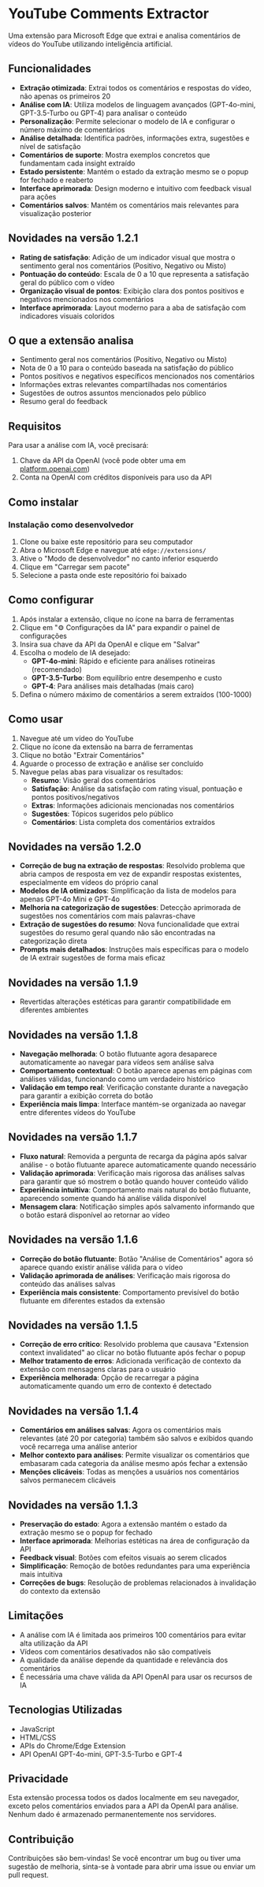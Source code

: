 # YouTube Comments Extractor

Uma extensão para Microsoft Edge que extrai e analisa comentários de vídeos do YouTube utilizando inteligência artificial.

## Funcionalidades

- **Extração otimizada**: Extrai todos os comentários e respostas do vídeo, não apenas os primeiros 20
- **Análise com IA**: Utiliza modelos de linguagem avançados (GPT-4o-mini, GPT-3.5-Turbo ou GPT-4) para analisar o conteúdo
- **Personalização**: Permite selecionar o modelo de IA e configurar o número máximo de comentários
- **Análise detalhada**: Identifica padrões, informações extra, sugestões e nível de satisfação
- **Comentários de suporte**: Mostra exemplos concretos que fundamentam cada insight extraído
- **Estado persistente**: Mantém o estado da extração mesmo se o popup for fechado e reaberto
- **Interface aprimorada**: Design moderno e intuitivo com feedback visual para ações
- **Comentários salvos**: Mantém os comentários mais relevantes para visualização posterior

## Novidades na versão 1.2.1

- **Rating de satisfação**: Adição de um indicador visual que mostra o sentimento geral nos comentários (Positivo, Negativo ou Misto)
- **Pontuação do conteúdo**: Escala de 0 a 10 que representa a satisfação geral do público com o vídeo
- **Organização visual de pontos**: Exibição clara dos pontos positivos e negativos mencionados nos comentários
- **Interface aprimorada**: Layout moderno para a aba de satisfação com indicadores visuais coloridos

## O que a extensão analisa

- Sentimento geral nos comentários (Positivo, Negativo ou Misto)
- Nota de 0 a 10 para o conteúdo baseada na satisfação do público
- Pontos positivos e negativos específicos mencionados nos comentários
- Informações extras relevantes compartilhadas nos comentários
- Sugestões de outros assuntos mencionados pelo público
- Resumo geral do feedback

## Requisitos

Para usar a análise com IA, você precisará:

1. Chave da API da OpenAI (você pode obter uma em [platform.openai.com](https://platform.openai.com/))
2. Conta na OpenAI com créditos disponíveis para uso da API

## Como instalar

### Instalação como desenvolvedor

1. Clone ou baixe este repositório para seu computador
2. Abra o Microsoft Edge e navegue até `edge://extensions/`
3. Ative o "Modo de desenvolvedor" no canto inferior esquerdo
4. Clique em "Carregar sem pacote"
5. Selecione a pasta onde este repositório foi baixado

## Como configurar

1. Após instalar a extensão, clique no ícone na barra de ferramentas
2. Clique em "⚙️ Configurações da IA" para expandir o painel de configurações
3. Insira sua chave da API da OpenAI e clique em "Salvar"
4. Escolha o modelo de IA desejado:
   - **GPT-4o-mini**: Rápido e eficiente para análises rotineiras (recomendado)
   - **GPT-3.5-Turbo**: Bom equilíbrio entre desempenho e custo
   - **GPT-4**: Para análises mais detalhadas (mais caro)
5. Defina o número máximo de comentários a serem extraídos (100-1000)

## Como usar

1. Navegue até um vídeo do YouTube
2. Clique no ícone da extensão na barra de ferramentas
3. Clique no botão "Extrair Comentários"
4. Aguarde o processo de extração e análise ser concluído
5. Navegue pelas abas para visualizar os resultados:
   - **Resumo**: Visão geral dos comentários
   - **Satisfação**: Análise da satisfação com rating visual, pontuação e pontos positivos/negativos
   - **Extras**: Informações adicionais mencionadas nos comentários
   - **Sugestões**: Tópicos sugeridos pelo público
   - **Comentários**: Lista completa dos comentários extraídos

## Novidades na versão 1.2.0

- **Correção de bug na extração de respostas**: Resolvido problema que abria campos de resposta em vez de expandir respostas existentes, especialmente em vídeos do próprio canal
- **Modelos de IA otimizados**: Simplificação da lista de modelos para apenas GPT-4o Mini e GPT-4o
- **Melhoria na categorização de sugestões**: Detecção aprimorada de sugestões nos comentários com mais palavras-chave
- **Extração de sugestões do resumo**: Nova funcionalidade que extrai sugestões do resumo geral quando não são encontradas na categorização direta
- **Prompts mais detalhados**: Instruções mais específicas para o modelo de IA extrair sugestões de forma mais eficaz

## Novidades na versão 1.1.9

- Revertidas alterações estéticas para garantir compatibilidade em diferentes ambientes

## Novidades na versão 1.1.8

- **Navegação melhorada**: O botão flutuante agora desaparece automaticamente ao navegar para vídeos sem análise salva
- **Comportamento contextual**: O botão aparece apenas em páginas com análises válidas, funcionando como um verdadeiro histórico
- **Validação em tempo real**: Verificação constante durante a navegação para garantir a exibição correta do botão
- **Experiência mais limpa**: Interface mantém-se organizada ao navegar entre diferentes vídeos do YouTube

## Novidades na versão 1.1.7

- **Fluxo natural**: Removida a pergunta de recarga da página após salvar análise - o botão flutuante aparece automaticamente quando necessário
- **Validação aprimorada**: Verificação mais rigorosa das análises salvas para garantir que só mostrem o botão quando houver conteúdo válido
- **Experiência intuitiva**: Comportamento mais natural do botão flutuante, aparecendo somente quando há análise válida disponível
- **Mensagem clara**: Notificação simples após salvamento informando que o botão estará disponível ao retornar ao vídeo

## Novidades na versão 1.1.6

- **Correção do botão flutuante**: Botão "Análise de Comentários" agora só aparece quando existir análise válida para o vídeo
- **Validação aprimorada de análises**: Verificação mais rigorosa do conteúdo das análises salvas
- **Experiência mais consistente**: Comportamento previsível do botão flutuante em diferentes estados da extensão

## Novidades na versão 1.1.5

- **Correção de erro crítico**: Resolvido problema que causava "Extension context invalidated" ao clicar no botão flutuante após fechar o popup
- **Melhor tratamento de erros**: Adicionada verificação de contexto da extensão com mensagens claras para o usuário
- **Experiência melhorada**: Opção de recarregar a página automaticamente quando um erro de contexto é detectado

## Novidades na versão 1.1.4

- **Comentários em análises salvas**: Agora os comentários mais relevantes (até 20 por categoria) também são salvos e exibidos quando você recarrega uma análise anterior
- **Melhor contexto para análises**: Permite visualizar os comentários que embasaram cada categoria da análise mesmo após fechar a extensão
- **Menções clicáveis**: Todas as menções a usuários nos comentários salvos permanecem clicáveis

## Novidades na versão 1.1.3

- **Preservação do estado**: Agora a extensão mantém o estado da extração mesmo se o popup for fechado
- **Interface aprimorada**: Melhorias estéticas na área de configuração da API
- **Feedback visual**: Botões com efeitos visuais ao serem clicados
- **Simplificação**: Remoção de botões redundantes para uma experiência mais intuitiva
- **Correções de bugs**: Resolução de problemas relacionados à invalidação do contexto da extensão

## Limitações

- A análise com IA é limitada aos primeiros 100 comentários para evitar alta utilização da API
- Vídeos com comentários desativados não são compatíveis
- A qualidade da análise depende da quantidade e relevância dos comentários
- É necessária uma chave válida da API OpenAI para usar os recursos de IA

## Tecnologias Utilizadas

- JavaScript
- HTML/CSS
- APIs do Chrome/Edge Extension
- API OpenAI GPT-4o-mini, GPT-3.5-Turbo e GPT-4

## Privacidade

Esta extensão processa todos os dados localmente em seu navegador, exceto pelos comentários enviados para a API da OpenAI para análise. Nenhum dado é armazenado permanentemente nos servidores.

## Contribuição

Contribuições são bem-vindas! Se você encontrar um bug ou tiver uma sugestão de melhoria, sinta-se à vontade para abrir uma issue ou enviar um pull request.
